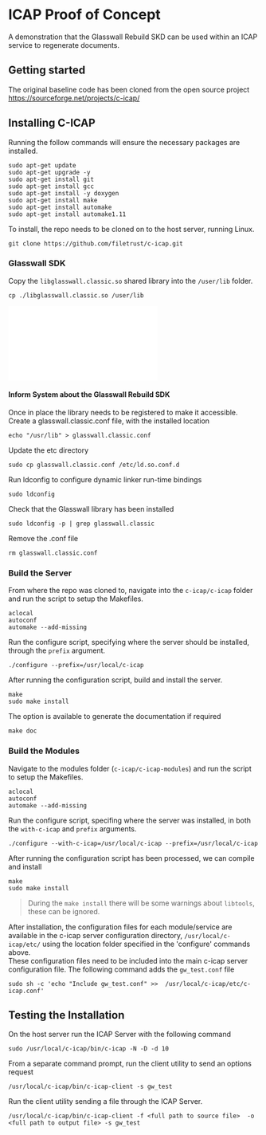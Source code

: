 # ICAP Proof of Concept
A demonstration that the Glasswall Rebuild SKD can be used within an ICAP service to regenerate documents.

## Getting started
The original baseline code has been cloned from the open source project
https://sourceforge.net/projects/c-icap/


## Installing C-ICAP

Running the follow commands will ensure the necessary packages are installed.
```
sudo apt-get update
sudo apt-get upgrade -y
sudo apt-get install git
sudo apt-get install gcc
sudo apt-get install -y doxygen
sudo apt-get install make
sudo apt-get install automake
sudo apt-get install automake1.11
```

To install, the repo needs to be cloned on to the host server, running Linux.
```
git clone https://github.com/filetrust/c-icap.git
```

### Glasswall SDK

Copy the `libglasswall.classic.so` shared library into the `/user/lib` folder.
```
cp ./libglasswall.classic.so /user/lib
```

![Alternative instructions for Glasswall Developers](./README_GW.md)


#### Inform System about the Glasswall Rebuild SDK 
Once in place the library needs to be registered to make it accessible.
Create a glasswall.classic.conf file, with the installed location
```
echo "/usr/lib" > glasswall.classic.conf
```
Update the etc directory
```
sudo cp glasswall.classic.conf /etc/ld.so.conf.d
```
Run ldconfig to configure dynamic linker run-time bindings
```
sudo ldconfig
```

Check that the Glasswall library has been installed
```
sudo ldconfig -p | grep glasswall.classic
```
Remove the .conf file
```
rm glasswall.classic.conf
```

### Build the Server
From where the repo was cloned to, navigate into the `c-icap/c-icap` folder and run the script to setup the Makefiles.
```
aclocal
autoconf
automake --add-missing
```
Run the configure script, specifying where the server should be installed, through the `prefix` argument.
```
./configure --prefix=/usr/local/c-icap
```
After running the configuration script, build and install the server.
```
make 
sudo make install
```
The option is available to generate the documentation if required
```
make doc
```

### Build the Modules

Navigate to the modules folder (`c-icap/c-icap-modules`) and run the script to setup the Makefiles.
```
aclocal
autoconf
automake --add-missing
```
Run the configure script, specifing where the server was installed, in both the `with-c-icap` and `prefix` arguments.
```
./configure --with-c-icap=/usr/local/c-icap --prefix=/usr/local/c-icap
```
After running the configuration script has been processed, we can compile and install
```
make 
sudo make install
```
> During the `make install` there will be some warnings about `libtools`, these can be ignored.

After installation, the configuration files for each module/service are available in the c-icap server configuration directory, `/usr/local/c-icap/etc/` using the location folder specified in the 'configure' commands above.  
These configuration files need to be included into the main c-icap server configuration file. The following command adds the `gw_test.conf` file
```
sudo sh -c 'echo "Include gw_test.conf" >>  /usr/local/c-icap/etc/c-icap.conf'
```

## Testing the Installation

On the host server run the ICAP Server with the following command
```
sudo /usr/local/c-icap/bin/c-icap -N -D -d 10
```

From a separate command prompt, run the client utility to send an options request
```
/usr/local/c-icap/bin/c-icap-client -s gw_test
```

Run the client utility sending a file through the ICAP Server.
```
/usr/local/c-icap/bin/c-icap-client -f <full path to source file>  -o <full path to output file> -s gw_test
```


